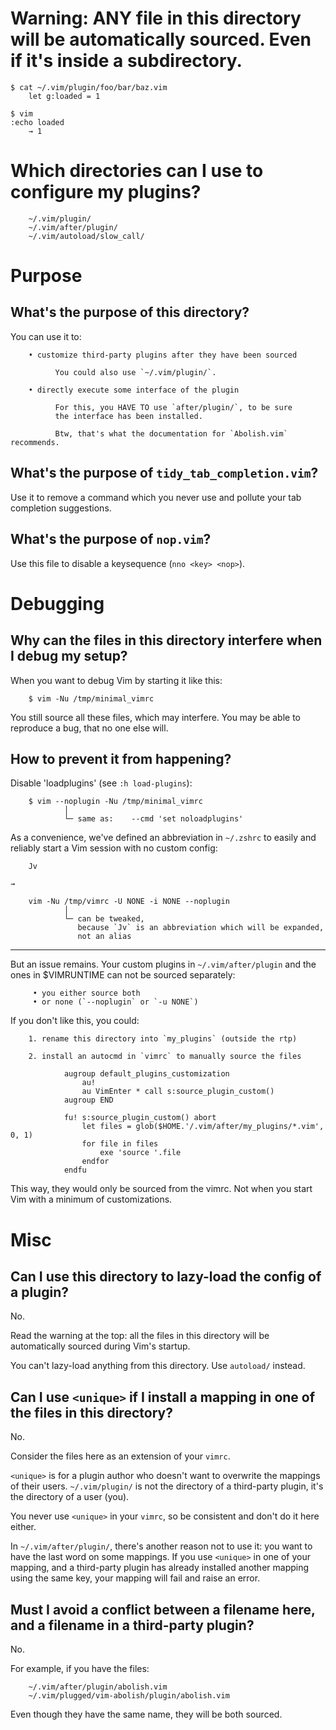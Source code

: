 # Warning: ANY file in this directory will be automatically sourced. Even if it's inside a subdirectory.

    $ cat ~/.vim/plugin/foo/bar/baz.vim
        let g:loaded = 1

    $ vim
    :echo loaded
        → 1

# Which directories can I use to configure my plugins?

        ~/.vim/plugin/
        ~/.vim/after/plugin/
        ~/.vim/autoload/slow_call/

##
# Purpose
## What's the purpose of this directory?

You can use it to:

        • customize third-party plugins after they have been sourced

              You could also use `~/.vim/plugin/`.

        • directly execute some interface of the plugin

              For this, you HAVE TO use `after/plugin/`, to be sure
              the interface has been installed.

              Btw, that's what the documentation for `Abolish.vim` recommends.

## What's the purpose of `tidy_tab_completion.vim`?

Use it to remove  a command which you never use and  pollute your tab completion
suggestions.

## What's the purpose of `nop.vim`?

Use this file to disable a keysequence (`nno <key> <nop>`).

##
# Debugging
## Why can the files in this directory interfere when I debug my setup?

When you want to debug Vim by starting it like this:

        $ vim -Nu /tmp/minimal_vimrc

You still source all these files, which may interfere.
You may be able to reproduce a bug, that no one else will.

## How to prevent it from happening?

Disable 'loadplugins' (see `:h load-plugins`):

        $ vim --noplugin -Nu /tmp/minimal_vimrc
                │
                └─ same as:    --cmd 'set noloadplugins'


As a  convenience, we've  defined an  abbreviation in  `~/.zshrc` to  easily and
reliably start a Vim session with no custom config:

        Jv

    →

        vim -Nu /tmp/vimrc -U NONE -i NONE --noplugin
                │
                └─ can be tweaked,
                   because `Jv` is an abbreviation which will be expanded,
                   not an alias

---

But an issue remains.
Your custom plugins in `~/.vim/after/plugin` and the ones in $VIMRUNTIME can not
be sourced separately:

         • you either source both
         • or none (`--noplugin` or `-u NONE`)

If you don't like this, you could:

        1. rename this directory into `my_plugins` (outside the rtp)

        2. install an autocmd in `vimrc` to manually source the files

                augroup default_plugins_customization
                    au!
                    au VimEnter * call s:source_plugin_custom()
                augroup END

                fu! s:source_plugin_custom() abort
                    let files = glob($HOME.'/.vim/after/my_plugins/*.vim', 0, 1)
                    for file in files
                        exe 'source '.file
                    endfor
                endfu

This way, they would only be sourced from the vimrc.
Not when you start Vim with a minimum of customizations.

##
# Misc
## Can I use this directory to lazy-load the config of a plugin?

No.

Read the warning at the top:
all  the files  in this  directory will  be automatically  sourced during  Vim's
startup.

You can't lazy-load anything from this directory.
Use `autoload/` instead.

## Can I use `<unique>` if I install a mapping in one of the files in this directory?

No.

Consider the files here as an extension of your `vimrc`.

`<unique>` is for a plugin author who  doesn't want to overwrite the mappings of
their users.
`~/.vim/plugin/`  is  not  the  directory  of a  third-party  plugin,  it's  the
directory of a user (you).

You never use `<unique>` in your `vimrc`,  so be consistent and don't do it here
either.


In `~/.vim/after/plugin/`, there's another reason not to use it:
you want to have the last word on some mappings.
If you  use `<unique>`  in one  of your  mapping, and  a third-party  plugin has
already installed another mapping using the same key, your mapping will fail and
raise an error.

## Must I avoid a conflict between a filename here, and a filename in a third-party plugin?

No.

For example, if you have the files:

        ~/.vim/after/plugin/abolish.vim
        ~/.vim/plugged/vim-abolish/plugin/abolish.vim

Even though they have the same name, they will be both sourced.

